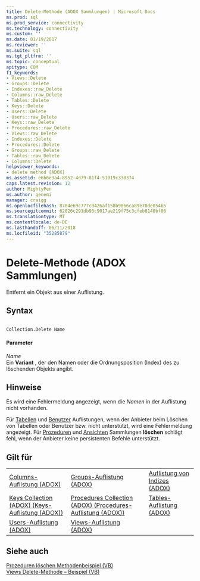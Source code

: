 ```yaml
---
title: Delete-Methode (ADOX Sammlungen) | Microsoft Docs
ms.prod: sql
ms.prod_service: connectivity
ms.technology: connectivity
ms.custom: ''
ms.date: 01/19/2017
ms.reviewer: ''
ms.suite: sql
ms.tgt_pltfrm: ''
ms.topic: conceptual
apitype: COM
f1_keywords:
- Views::Delete
- Groups::Delete
- Indexes::raw_Delete
- Columns::raw_Delete
- Tables::Delete
- Keys::Delete
- Users::Delete
- Users::raw_Delete
- Keys::raw_Delete
- Procedures::raw_Delete
- Views::raw_Delete
- Indexes::Delete
- Procedures::Delete
- Groups::raw_Delete
- Tables::raw_Delete
- Columns::Delete
helpviewer_keywords:
- delete method [ADOX]
ms.assetid: e6b6e3a4-8952-4d79-81f4-51019c338374
caps.latest.revision: 12
author: MightyPen
ms.author: genemi
manager: craigg
ms.openlocfilehash: 8704e69c777c9426af158b9866ca89e70de054b5
ms.sourcegitcommit: 62826c291db93c9017ae219f75c3cfeb8140bf06
ms.translationtype: MT
ms.contentlocale: de-DE
ms.lasthandoff: 06/11/2018
ms.locfileid: "35285879"
---
```

# <a name="delete-method-adox-collections"></a>Delete-Methode (ADOX Sammlungen)
Entfernt ein Objekt aus einer Auflistung.  
  
## <a name="syntax"></a>Syntax  
  
```  
  
Collection.Delete Name  
```  
  
#### <a name="parameters"></a>Parameter  
 *Name*  
 Ein **Variant** , der den Namen oder die Ordnungsposition (Index) des zu löschenden Objekts angibt.  
  
## <a name="remarks"></a>Hinweise  
 Es wird eine Fehlermeldung angezeigt, wenn die *Namen* in der Auflistung nicht vorhanden.  
  
 Für [Tabellen](../../../ado/reference/adox-api/tables-collection-adox.md) und [Benutzer](../../../ado/reference/adox-api/users-collection-adox.md) Auflistungen, wenn der Anbieter beim Löschen von Tabellen oder Benutzer bzw. nicht unterstützt, wird eine Fehlermeldung angezeigt. Für [Prozeduren](../../../ado/reference/adox-api/procedures-collection-adox.md) und [Ansichten](../../../ado/reference/adox-api/views-collection-adox.md) Sammlungen **löschen** schlägt fehl, wenn der Anbieter keine persistenten Befehle unterstützt.  
  
## <a name="applies-to"></a>Gilt für  
  
||||  
|-|-|-|  
|[Columns-Auflistung (ADOX)](../../../ado/reference/adox-api/columns-collection-adox.md)|[Groups-Auflistung (ADOX)](../../../ado/reference/adox-api/groups-collection-adox.md)|[Auflistung von Indizes (ADOX)](../../../ado/reference/adox-api/indexes-collection-adox.md)|  
|[Keys Collection (ADOX) (Keys-Auflistung (ADOX))](../../../ado/reference/adox-api/keys-collection-adox.md)|[Procedures Collection (ADOX) (Procedures-Auflistung (ADOX))](../../../ado/reference/adox-api/procedures-collection-adox.md)|[Tables-Auflistung (ADOX)](../../../ado/reference/adox-api/tables-collection-adox.md)|  
|[Users-Auflistung (ADOX)](../../../ado/reference/adox-api/users-collection-adox.md)|[Views-Auflistung (ADOX)](../../../ado/reference/adox-api/views-collection-adox.md)||  
  
## <a name="see-also"></a>Siehe auch  
 [Prozeduren löschen Methodenbeispiel (VB)](../../../ado/reference/adox-api/procedures-delete-method-example-vb.md)   
 [Views Delete-Methode – Beispiel (VB)](../../../ado/reference/adox-api/views-delete-method-example-vb.md)
